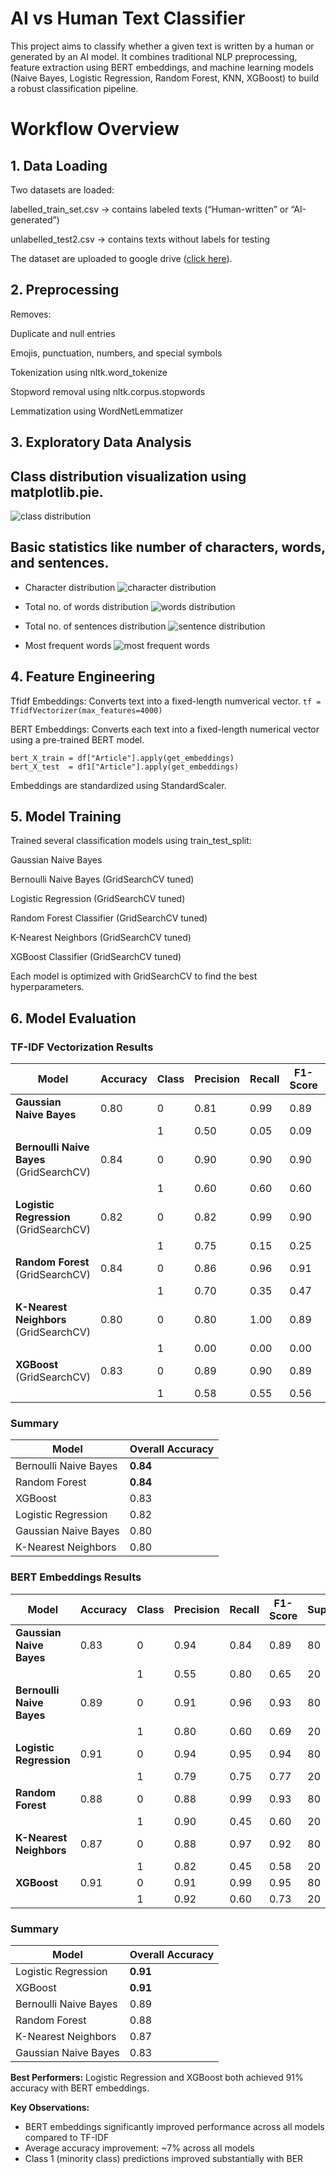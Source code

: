 # AI vs Human Text Classifier

This project aims to classify whether a given text is written by a human or generated by an AI model.
It combines traditional NLP preprocessing, feature extraction using BERT embeddings, and machine learning models (Naive Bayes, Logistic Regression, Random Forest, KNN, XGBoost) to build a robust classification pipeline.

# Workflow Overview
## 1. Data Loading
Two datasets are loaded:

labelled_train_set.csv → contains labeled texts (“Human-written” or “AI-generated”)

unlabelled_test2.csv → contains texts without labels for testing

The dataset are uploaded to google drive ([click here](https://drive.google.com/drive/folders/148T2B8jfCIztRq0I7-rfSZVXJ46Bf2q5?usp=drive_link)).

## 2. Preprocessing

Removes:

Duplicate and null entries

Emojis, punctuation, numbers, and special symbols

Tokenization using nltk.word_tokenize

Stopword removal using nltk.corpus.stopwords

Lemmatization using WordNetLemmatizer

## 3. Exploratory Data Analysis

## Class distribution visualization using matplotlib.pie.
![class distribution](https://github.com/DeXtAr47-oss/Text-classification/blob/8581a26cef1b03e51c26e56ab1e199d5ba4fc2ad/images/class_distribution.png)
    
## Basic statistics like number of characters, words, and sentences.
* Character distribution
    ![character distribution](https://github.com/DeXtAr47-oss/Text-classification/blob/8581a26cef1b03e51c26e56ab1e199d5ba4fc2ad/images/character_distribution.png)
  
* Total no. of words distribution
    ![words distribution](https://github.com/DeXtAr47-oss/Text-classification/blob/8581a26cef1b03e51c26e56ab1e199d5ba4fc2ad/images/word_distribution.png)

* Total no. of sentences distribution
    ![sentence distribution](https://github.com/DeXtAr47-oss/Text-classification/blob/8581a26cef1b03e51c26e56ab1e199d5ba4fc2ad/images/sentence_distribution.png)

* Most frequent words
    ![most frequent words](https://github.com/DeXtAr47-oss/Text-classification/blob/8581a26cef1b03e51c26e56ab1e199d5ba4fc2ad/images/most_frequent_words.png)

## 4. Feature Engineering

Tfidf Embeddings: Converts text into a fixed-length numverical vector.
    ```
        tf = TfidfVectorizer(max_features=4000)
    ```

BERT Embeddings: Converts each text into a fixed-length numerical vector using a pre-trained BERT model.

    bert_X_train = df["Article"].apply(get_embeddings)
    bert_X_test  = df1["Article"].apply(get_embeddings)

Embeddings are standardized using StandardScaler.

## 5. Model Training

Trained several classification models using train_test_split:

Gaussian Naive Bayes

Bernoulli Naive Bayes (GridSearchCV tuned)

Logistic Regression (GridSearchCV tuned)

Random Forest Classifier (GridSearchCV tuned)

K-Nearest Neighbors (GridSearchCV tuned)

XGBoost Classifier (GridSearchCV tuned)

Each model is optimized with GridSearchCV to find the best hyperparameters.

## 6. Model Evaluation

### TF-IDF Vectorization Results

| Model | Accuracy | Class | Precision | Recall | F1-Score | Support |
|-------|----------|-------|-----------|--------|----------|---------|
| **Gaussian Naive Bayes** | 0.80 | 0 | 0.81 | 0.99 | 0.89 | 80 |
| | | 1 | 0.50 | 0.05 | 0.09 | 20 |
| **Bernoulli Naive Bayes** (GridSearchCV) | 0.84 | 0 | 0.90 | 0.90 | 0.90 | 80 |
| | | 1 | 0.60 | 0.60 | 0.60 | 20 |
| **Logistic Regression** (GridSearchCV) | 0.82 | 0 | 0.82 | 0.99 | 0.90 | 80 |
| | | 1 | 0.75 | 0.15 | 0.25 | 20 |
| **Random Forest** (GridSearchCV) | 0.84 | 0 | 0.86 | 0.96 | 0.91 | 80 |
| | | 1 | 0.70 | 0.35 | 0.47 | 20 |
| **K-Nearest Neighbors** (GridSearchCV) | 0.80 | 0 | 0.80 | 1.00 | 0.89 | 80 |
| | | 1 | 0.00 | 0.00 | 0.00 | 20 |
| **XGBoost** (GridSearchCV) | 0.83 | 0 | 0.89 | 0.90 | 0.89 | 80 |
| | | 1 | 0.58 | 0.55 | 0.56 | 20 |

### Summary

| Model | Overall Accuracy |
|-------|------------------|
| Bernoulli Naive Bayes | **0.84** |
| Random Forest | **0.84** |
| XGBoost | 0.83 |
| Logistic Regression | 0.82 |
| Gaussian Naive Bayes | 0.80 |
| K-Nearest Neighbors | 0.80 |

### BERT Embeddings Results

| Model | Accuracy | Class | Precision | Recall | F1-Score | Support |
|-------|----------|-------|-----------|--------|----------|---------|
| **Gaussian Naive Bayes** | 0.83 | 0 | 0.94 | 0.84 | 0.89 | 80 |
| | | 1 | 0.55 | 0.80 | 0.65 | 20 |
| **Bernoulli Naive Bayes** | 0.89 | 0 | 0.91 | 0.96 | 0.93 | 80 |
| | | 1 | 0.80 | 0.60 | 0.69 | 20 |
| **Logistic Regression** | 0.91 | 0 | 0.94 | 0.95 | 0.94 | 80 |
| | | 1 | 0.79 | 0.75 | 0.77 | 20 |
| **Random Forest** | 0.88 | 0 | 0.88 | 0.99 | 0.93 | 80 |
| | | 1 | 0.90 | 0.45 | 0.60 | 20 |
| **K-Nearest Neighbors** | 0.87 | 0 | 0.88 | 0.97 | 0.92 | 80 |
| | | 1 | 0.82 | 0.45 | 0.58 | 20 |
| **XGBoost** | 0.91 | 0 | 0.91 | 0.99 | 0.95 | 80 |
| | | 1 | 0.92 | 0.60 | 0.73 | 20 |

### Summary

| Model | Overall Accuracy |
|-------|------------------|
| Logistic Regression | **0.91** |
| XGBoost | **0.91** |
| Bernoulli Naive Bayes | 0.89 |
| Random Forest | 0.88 |
| K-Nearest Neighbors | 0.87 |
| Gaussian Naive Bayes | 0.83 |

**Best Performers:** Logistic Regression and XGBoost both achieved 91% accuracy with BERT embeddings.

**Key Observations:**
- BERT embeddings significantly improved performance across all models compared to TF-IDF
- Average accuracy improvement: ~7% across all models
- Class 1 (minority class) predictions improved substantially with BER
